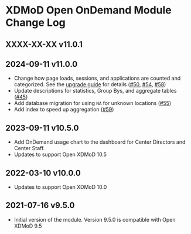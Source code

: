 XDMoD Open OnDemand Module Change Log
=====================

## XXXX-XX-XX v11.0.1

## 2024-09-11 v11.0.0

- Change how page loads, sessions, and applications are counted and
  categorized. See the
  [upgrade guide](https://ondemand.xdmod.org/11.0/upgrade.html) for details
  ([\#50](https://github.com/ubccr/xdmod-ondemand/pull/50), [\#54](https://github.com/ubccr/xdmod-ondemand/pull/54), [\#58](https://github.com/ubccr/xdmod-ondemand/pull/58))
- Update descriptions for statistics, Group Bys, and aggregate tables ([\#45](https://github.com/ubccr/xdmod-ondemand/pull/45))
- Add database migration for using `NA` for unknown locations ([\#55](https://github.com/ubccr/xdmod-ondemand/pull/55))
- Add index to speed up aggregation ([\#59](https://github.com/ubccr/xdmod-ondemand/pull/59))

## 2023-09-11 v10.5.0

- Add OnDemand usage chart to the dashboard for Center Directors and Center Staff.
- Updates to support Open XDMoD 10.5

## 2022-03-10 v10.0.0

- Updates to support Open XDMoD 10.0

## 2021-07-16 v9.5.0

- Initial version of the module. Version 9.5.0 is compatible with Open XDMoD 9.5
